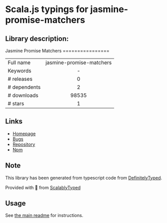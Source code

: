 
# Scala.js typings for jasmine-promise-matchers


## Library description:
Jasmine Promise Matchers ================

|                    |                 |
| ------------------ | :-------------: |
| Full name          | jasmine-promise-matchers |
| Keywords           | - |
| # releases         | 0 |
| # dependents       | 2 |
| # downloads        | 98535 |
| # stars            | 1 |

## Links
- [Homepage](https://github.com/bvaughn/jasmine-promise-matchers)
- [Bugs](https://github.com/bvaughn/jasmine-promise-matchers/issues)
- [Repository](https://github.com/bvaughn/jasmine-promise-matchers)
- [Npm](https://www.npmjs.com/package/jasmine-promise-matchers)
    


## Note
This library has been generated from typescript code from [DefinitelyTyped](https://definitelytyped.org).

Provided with :purple_heart: from [ScalablyTyped](https://github.com/oyvindberg/ScalablyTyped)

## Usage
See [the main readme](../../readme.md) for instructions.


